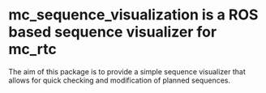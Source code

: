 # mc\_sequence\_visualization is a ROS based sequence visualizer for mc\_rtc

The aim of this package is to provide a simple sequence visualizer that allows for quick checking and modification of planned sequences.
